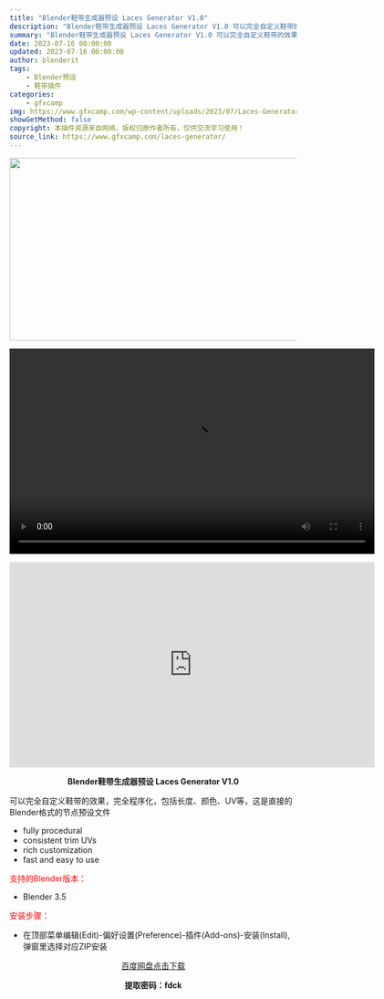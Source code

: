 ```yaml
---
title: "Blender鞋带生成器预设 Laces Generator V1.0"
description: "Blender鞋带生成器预设 Laces Generator V1.0 可以完全自定义鞋带的效果，完全程序化，包括长度、颜色、UV等，这是直接的Blender格式的节点预设文件 fully proce..."
summary: "Blender鞋带生成器预设 Laces Generator V1.0 可以完全自定义鞋带的效果，完全程序化，包括长度、颜色、UV等，这是直接的Blender格式的节点预设文件 fully proce..."
date: 2023-07-16 00:00:00
updated: 2023-07-16 00:00:00
author: blenderit
tags: 
    - Blender预设
    - 鞋带插件
categories:
    - gfxcamp
img: https://www.gfxcamp.com/wp-content/uploads/2023/07/Laces-Generator.jpg
showGetMethod: false
copyright: 本插件资源来自网络，版权归原作者所有，仅供交流学习使用！
source_link: https://www.gfxcamp.com/laces-generator/
---
```

<div><p><img decoding="async" class="aligncenter size-full wp-image-113565" src="https://www.gfxcamp.com/wp-content/uploads/2023/07/Laces-Generator.jpg" data-src="https://www.gfxcamp.com/wp-content/uploads/2023/07/Laces-Generator.jpg" alt="" width="640" height="320" data-srcset="https://www.gfxcamp.com/wp-content/uploads/2023/07/Laces-Generator.jpg 640w, https://www.gfxcamp.com/wp-content/uploads/2023/07/Laces-Generator-150x75.jpg 150w" data-sizes="(max-width: 640px) 100vw, 640px"><br>
</p><center><div style="width: 640px;" class="wp-video"><!--[if lt IE 9]><script>document.createElement('video');</script><![endif]-->
<video class="wp-video-shortcode" id="video-113564-1" width="640" height="360" preload="true" controls="controls"><source type="video/mp4" src="http://cloud.video.taobao.com/play/u/null/p/1/e/6/t/1/419553558799.mp4?_=1"></source><a href="http://cloud.video.taobao.com/play/u/null/p/1/e/6/t/1/419553558799.mp4">http://cloud.video.taobao.com/play/u/null/p/1/e/6/t/1/419553558799.mp4</a></video></div></center><p style="text-align: center;"><iframe loading="lazy" src="https://player.youku.com/embed/XNTk4Mjk0NTEwNA==" width="640" height="360" frameborder="0" allowfullscreen="allowfullscreen" data-mce-fragment="1"></iframe></p><p style="text-align: center;"><strong>Blender鞋带生成器预设 Laces Generator V1.0</strong></p><p>可以完全自定义鞋带的效果，完全程序化，包括长度、颜色、UV等，这是直接的Blender格式的节点预设文件</p><ul>
<li>fully procedural</li>
<li>consistent trim UVs</li>
<li>rich customization</li>
<li>fast and easy to use</li>
</ul><p style="text-align: left;"><span style="color: #ff0000;">支持的Blender版本：</span></p><ul>
<li style="text-align: left;">Blender 3.5</li>
</ul><p style="text-align: left;"><span style="color: #ff0000;">安装步骤：</span></p><ul>
<li>在顶部菜单编辑(Edit)-偏好设置(Preference)-插件(Add-ons)-安装(Install),弹窗里选择对应ZIP安装</li>
</ul><p style="text-align: center;"><a class="maxbutton-3 maxbutton maxbutton-baidu" target="_blank" rel="noopener" href="https://pan.baidu.com/s/13lP1PW1eJ56Sbzz9-6Rxmw?pwd=fdck"><span class="mb-text">百度网盘点击下载</span></a></p><p style="text-align: center;"><strong>提取密码：fdck</strong></p></div>